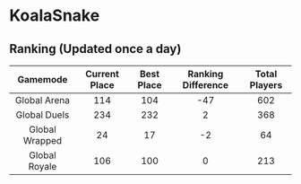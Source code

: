 # KoalaSnake

## Ranking (Updated once a day)
| Gamemode | Current Place | Best Place | Ranking Difference | Total Players |
|:--------:|:-------------:|:----------:|:------------------:|:-------------:|
| Global Arena | 114 | 104 | -47 | 602 |
| Global Duels | 234 | 232 | 2 | 368 |
| Global Wrapped | 24 | 17 | -2 | 64 |
| Global Royale | 106 | 100 | 0 | 213 |

